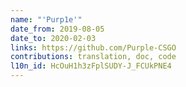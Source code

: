 ```yaml
---
name: "'Purp1e'"
date_from: 2019-08-05
date_to: 2020-02-03
links: https://github.com/Purple-CSGO
contributions: translation, doc, code
l10n_id: HcOuH1h3zFplSUDY-J_FCUkPNE4
---
```


